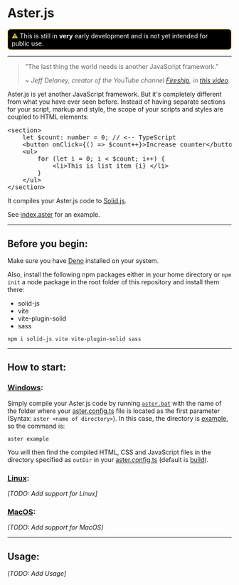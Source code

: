 
<!-- 
	IMPORTANT:
	Do not auto-format this file!
	The Markdown formatter of VSCode completely screws up this file
	and does stupid things like replacing a &quot; with a ".
-->

# Aster.js

<p style="color:white; background:black; border:1px solid gold; border-radius: .5em; padding: .4em .6em">
<span style="color:gold">⚠</span> This is still in <strong>very</strong> early
development and is not yet intended for public use.
</p>

---

> "The last thing the world needs is another JavaScript framework."
>
> <i> ~ Jeff Delaney, creator of the YouTube channel
> [Fireship](https://www.youtube.com/Fireship), in
> [this video](https://www.youtube.com/watch?v=cuHDQhDhvPE&t=1m15s). </i>

Aster.js is yet another JavaScript framework. But it's completely different from
what you have ever seen before. Instead of having separate sections for your
script, markup and style, the scope of your scripts and styles are coupled to
HTML elements:

<pre style="tab-size:4; font-family:Consolas,monospace">
&lt;section&gt;
	let $count: number = 0; // &lt;-- TypeScript
	&lt;button onClick={() =&gt; $count++}>Increase counter&lt;/button&gt;
	&lt;ul&gt;
		for (let i = 0; i &lt; $count; i++) {
			&lt;li&gt;This is list item {i} &lt;/li&gt;
		}
	&lt;/ul&gt;
&lt;/section&gt;
</pre>

It compiles your Aster.js code to [Solid.js](https://github.com/solidjs/solid).

See [index.aster](./example/index.aster) for an example.

---

## Before you begin:

Make sure you have [Deno](https://deno.land) installed on your system.

Also, install the following npm packages either in your home directory or
`npm init` a node package in the root folder of this repository and install them
there:

- solid-js
- vite
- vite-plugin-solid
- sass

```shell
npm i solid-js vite vite-plugin-solid sass
```

---

## How to start:

### [Windows](https://www.microsoft.com/Windows):

Simply compile your
Aster.js code by running [`aster.bat`](./aster.bat) with the name of the folder
where your [aster.config.ts](./example/aster.config.ts) file is located as
the first parameter (Syntax: `aster <name of directory>`). In this case, the
directory is [example](./example/), so the command is:

```shell
aster example
```

You will then find the compiled HTML, CSS and JavaScript files in the directory specified as `outDir` in your [aster.config.ts](./example/aster.config.ts) (default is [build](./build/)).

### [Linux](https://linux.org/pages/download "&quot;I'd just like to interject for a moment. What you're refering to as Linux, is in fact, GNU/Linux, or as I've recently taken to calling it, GNU plus Linux. Linux is not an operating system unto itself, but rather another free component of a fully functioning GNU system made useful by the GNU corelibs, shell utilities and vital system components comprising a full OS as defined by POSIX. Many computer users run a modified version of the GNU system every day, without realizing it. Through a peculiar turn of events, the version of GNU which is widely used today is often called Linux, and many of its users are not aware that it is basically the GNU system, developed by the GNU Project.&quot; ~ Richard Stallman"):

_[TODO: Add support for Linux]_

### [MacOS](https://www.apple.com/MacOS "&quot;Well, well. Look at the city slicker pulling up with his fancy Macbook Pro.&quot; ~ The people behind Sneedacity"):

_[TODO: Add support for MacOS]_

---

## Usage:

_[TODO: Add Usage]_
